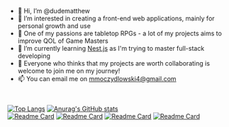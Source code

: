- 👋 Hi, I’m @dudematthew
- 👀 I’m interested in creating a front-end web applications, mainly for personal growth and use
- 🎲 One of my passions are tabletop RPGs - a lot of my projects aims to improve QOL of Game Masters
- 🌱 I’m currently learning [Nest.js](https://nestjs.com/) as I'm trying to master full-stack developing
- 💞️ Everyone who thinks that my projects are worth collaborating is welcome to join me on my journey!
- 📫 You can email me on mmoczydlowski4@gmail.com

<br>

[![Top Langs](https://github-readme-stats.vercel.app/api/top-langs/?username=dudematthew&theme=dark)](https://github.com/anuraghazra/github-readme-stats)
[![Anurag's GitHub stats](https://github-readme-stats.vercel.app/api?username=dudematthew&theme=dark)](https://github.com/anuraghazra/github-readme-stats)
<br>
[![Readme Card](https://github-readme-stats.vercel.app/api/pin/?username=dudematthew&repo=boost-rpg-tools&theme=dark)](https://github.com/anuraghazra/github-readme-stats)
[![Readme Card](https://github-readme-stats.vercel.app/api/pin/?username=dudematthew&repo=pla-manager&theme=dark)](https://github.com/anuraghazra/github-readme-stats)
[![Readme Card](https://github-readme-stats.vercel.app/api/pin/?username=dudematthew&repo=obozy-website&theme=dark)](https://github.com/anuraghazra/github-readme-stats)
[![Readme Card](https://github-readme-stats.vercel.app/api/pin/?username=dudematthew&repo=dezynfekator&theme=dark)](https://github.com/anuraghazra/github-readme-stats)
